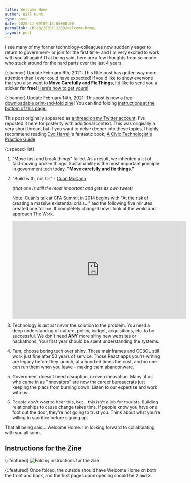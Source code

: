 ```yaml
---
title: Welcome Home
author: Bill Hunt
type: post
date: 2020-11-09T09:15:00+00:00
permalink: /blog/2020/11/09/welcome-home/
layout: post
---
```


I see many of my former technology-colleagues now suddenly eager to
return to government- or join for the first time- and I'm very excited
to work with you all again! That being said, here are a few thoughts
from someone who stuck around for the hard parts over the last 4
years.

{:.banner}
Update February 6th, 2021: This little post has gotten way more attention than I ever could have expected! If you'd like to show everyone that you also want to **Move Carefully and Fix Things**, I'd like to send you a sticker **for free**! [Here's how to get yours!](/move-carefully/)

{:.banner}
Update February 14th, 2021: This post is now a [free downloadable print-and-fold zine](//billhunt.dev/uploads/2021/02/welcome-home-zine.pdf)! You can find folding [instructions at the bottom of this page.](#instructions-for-the-zine)


This post originally appeared as [a thread on my Twitter
account](https://twitter.com/krusynth/status/1325804228426805248).
I've reposted it here for posterity with additional context. This was
originally a very short thread, but if you want to delve deeper into
these topics, I highly recommend reading [Cyd
Harrell](https://twitter.com/cydharrell)'s
fantastic book, [A Civic Technologist's Practice
Guide](https://cydharrell.com/book/)

{:.spaced-list}
1. "Move fast and break things" failed. As a result, we inherited a
lot of fast-moving broken things. Sustainability is the most important
principle in government tech today. **"Move carefully and fix
things."**

2. "Build with, not for" -
[Cuán McCann](https://linktr.ee/buildwith)

    *(that one is still the most important and gets its own tweet)*

    Note: Cuán's talk at CFA Summit in 2014 begins with "At the
    risk of creating a massive existential crisis..." and the following
    five minutes created one for me. It completely changed how I look at the
    world and approach The Work.

    <iframe width="560" height="315" src="https://www.youtube.com/embed/sbqNkz_mjng" frameborder="0" allow="accelerometer; autoplay; clipboard-write; encrypted-media; gyroscope; picture-in-picture" allowfullscreen></iframe>

3. Technology is *almost never* the solution to the problem. You need
a deep understanding of culture, policy, budget, acquisitions, etc. to
be successful. We don't need **ANY** more shiny new websites or
hackathons. Your first year should be spent understanding the
systems.

4. Fam, choose boring tech over shiny. Those mainframes and COBOL still
work just fine after 50 years of service. Those React apps you're
writing are legacy before they launch, at a hundred times the cost, and
no one can run them when you leave - making them abandonware.

5. Government doesn't need disruption, or even innovation. Many of us
who came in as "innovators" are now the career bureaucrats just
keeping the place from burning down. Listen to our expertise and work
with us.

6. People don't want to hear this, but... this isn't a job for
tourists. Building relationships to cause change takes time. If people
know you have one foot out the door, they're not going to trust you.
Think about what you're willing to sacrifice before signing up.

That all being said... Welcome Home. I'm looking forward to
collaborating with you all soon.

## Instructions for the Zine

{:.featured}
![Folding instructions for the zine](//billhunt.dev/uploads/2021/02/zine-instructions.png)

{:.featured}
Once folded, the outside should have Welcome Home on both the front and back, and the first pages upon opening should be 2 and 3.